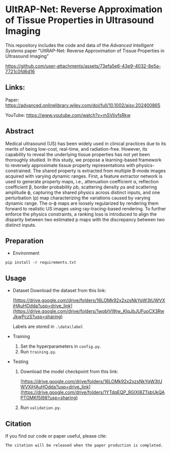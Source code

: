 # UltRAP-Net: Reverse Approximation of Tissue Properties in Ultrasound Imaging

This repository includes the code and data of the _Advanced Intelligent Systems_ paper "UltRAP-Net: 
Reverse Approximation of Tissue Properties in Ultrasound Imaging"


https://github.com/user-attachments/assets/73efa5e6-43e9-4032-8e5a-7721c0fd6d16

<!--[![IMAGE ALT TEXT HERE](https://img.youtube.com/vi/mSVIivfsRkw/0.jpg)](https://www.youtube.com/watch?v=mSVIivfsRkw)-->

## Links:
Paper: https://advanced.onlinelibrary.wiley.com/doi/full/10.1002/aisy.202400865

YouTube: https://www.youtube.com/watch?v=mSVIivfsRkw


## Abstract
Medical ultrasound (US) has been widely used in clinical practices due to its merits of being low-cost, real-time, and radiation-free.
However, its capability to reveal the underlying tissue properties has not yet been thoroughly studied. In this study, we propose a
learning-based framework to reversely approximate tissue property representations with physics-constrained. The shared property is
extracted from multiple B-mode images acquired with varying dynamic ranges. First, a feature extractor network is used to generate property maps, i.e., attenuation coefficient α, reflection coefficient β, border probability ρb, scattering density ρs and scattering
amplitude ϕ, capturing the shared physics across distinct inputs, and one perturbation (p) map characterizing the variations caused
by varying dynamic range. The α-ϕ maps are loosely regularized by rendering them forward to realistic US images using ray-tracing-based rendering. To further enforce the physics constraints, a ranking loss is introduced to align the disparity between two estimated
p maps with the discrepancy between two distinct inputs.

## Preparation

- Environment
```commandline
pip install -r requirements.txt
```


## Usage
- Dataset
  Download the dataset from this link:
  
     [https://drive.google.com/drive/folders/16LOMk92x2xzsNkYqW3tUWVXjHAuHOdda?usp=drive_link](https://drive.google.com/drive/folders/1woblVI9tw_KlqJbJUFuoCX3RwJkwPczS?usp=sharing)
  
  Labels are stored in `.\data\label`
- Training
  1. Set the hyperparameters in `config.py`.
  2. Run `training.py`.
- Testing
  1. Download the model checkpoint from this link:
     
     [https://drive.google.com/drive/folders/16LOMk92x2xzsNkYqW3tUWVXjHAuHOdda?usp=drive_link](https://drive.google.com/drive/folders/1YTdqEQP_9GlXI8ZTsbUkQAPTGMKf5l98?usp=sharing)
  3. Run `validation.py`.

## Citation
If you find our code or paper useful, please cite:

```commandline
The citation will be released when the paper production is completed.
```
